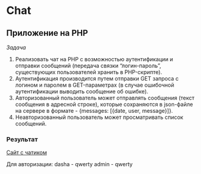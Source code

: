# Chat
## Приложение на PHP

*Задача*
1. Реализовать чат на PHP с возможностью аутентификации и отправки сообщений (передача связки “логин-пароль”, существующих пользователей хранить в PHP-скрипте). 
2. Аутентификация производится путем отправки GET запроса с логином и паролем в GET-параметрах (в случае ошибочной аутентификации выводить сообщение об ошибке).
3. Авторизованный пользователь может отправлять сообщения (текст сообщения в адресной строке), которые сохраняются в json-файле на сервере в формате - {messages: [{date, user, message}]}. 
4. Неавторизованный пользователь может просматривать список сообщений.

### Результат
[Сайт с чатиком](http://143.198.70.213:1111/)

Для авторизации:
dasha - qwerty
admin - qwerty
